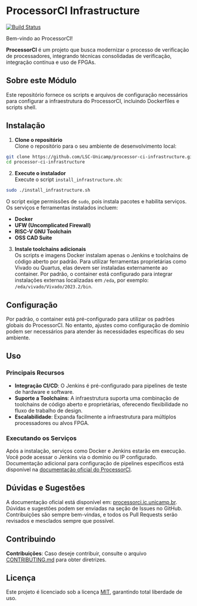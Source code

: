# ProcessorCI Infrastructure

[![Build Status](https://github.com/LSC-Unicamp/processor-ci-infrastructure/actions/workflows/build.yml/badge.svg)](https://github.com/LSC-Unicamp/processor-ci-infrastructure/actions/workflows/build.yml)

Bem-vindo ao ProcessorCI!

**ProcessorCI** é um projeto que busca modernizar o processo de verificação de processadores, integrando técnicas consolidadas de verificação, integração contínua e uso de FPGAs.

## Sobre este Módulo

Este repositório fornece os scripts e arquivos de configuração necessários para configurar a infraestrutura do ProcessorCI, incluindo Dockerfiles e scripts shell.

## Instalação

1. **Clone o repositório**  
Clone o repositório para o seu ambiente de desenvolvimento local:

```bash
git clone https://github.com/LSC-Unicamp/processor-ci-infrastructure.git  
cd processor-ci-infrastructure  
```

2. **Execute o instalador**  
Execute o script `install_infrastructure.sh`:

```bash
sudo ./install_infrastructure.sh
```

O script exige permissões de `sudo`, pois instala pacotes e habilita serviços.  
Os serviços e ferramentas instalados incluem:  
- **Docker**  
- **UFW (Uncomplicated Firewall)**  
- **RISC-V GNU Toolchain**  
- **OSS CAD Suite**

3. **Instale toolchains adicionais**  
Os scripts e imagens Docker instalam apenas o Jenkins e toolchains de código aberto por padrão. Para utilizar ferramentas proprietárias como Vivado ou Quartus, elas devem ser instaladas externamente ao container. Por padrão, o container está configurado para integrar instalações externas localizadas em `/eda`, por exemplo:  
`/eda/vivado/Vivado/2023.2/bin`.

## Configuração

Por padrão, o container está pré-configurado para utilizar os padrões globais do ProcessorCI. No entanto, ajustes como configuração de domínio podem ser necessários para atender às necessidades específicas do seu ambiente.

## Uso

### Principais Recursos

- **Integração CI/CD**: O Jenkins é pré-configurado para pipelines de teste de hardware e software.  
- **Suporte a Toolchains**: A infraestrutura suporta uma combinação de toolchains de código aberto e proprietárias, oferecendo flexibilidade no fluxo de trabalho de design.  
- **Escalabilidade**: Expanda facilmente a infraestrutura para múltiplos processadores ou alvos FPGA.  

### Executando os Serviços

Após a instalação, serviços como Docker e Jenkins estarão em execução. Você pode acessar o Jenkins via o domínio ou IP configurado. Documentação adicional para configuração de pipelines específicos está disponível na [documentação oficial do ProcessorCI](https://processorci.ic.unicamp.br).

## Dúvidas e Sugestões  

A documentação oficial está disponível em: [processorci.ic.unicamp.br](https://processorci.ic.unicamp.br/).  
Dúvidas e sugestões podem ser enviadas na seção de Issues no GitHub. Contribuições são sempre bem-vindas, e todos os Pull Requests serão revisados e mesclados sempre que possível.  

## Contribuindo  

**Contribuições**: Caso deseje contribuir, consulte o arquivo [CONTRIBUTING.md](./CONTRIBUTING.md) para obter diretrizes.  

## Licença  

Este projeto é licenciado sob a licença [MIT](./LICENSE), garantindo total liberdade de uso.
